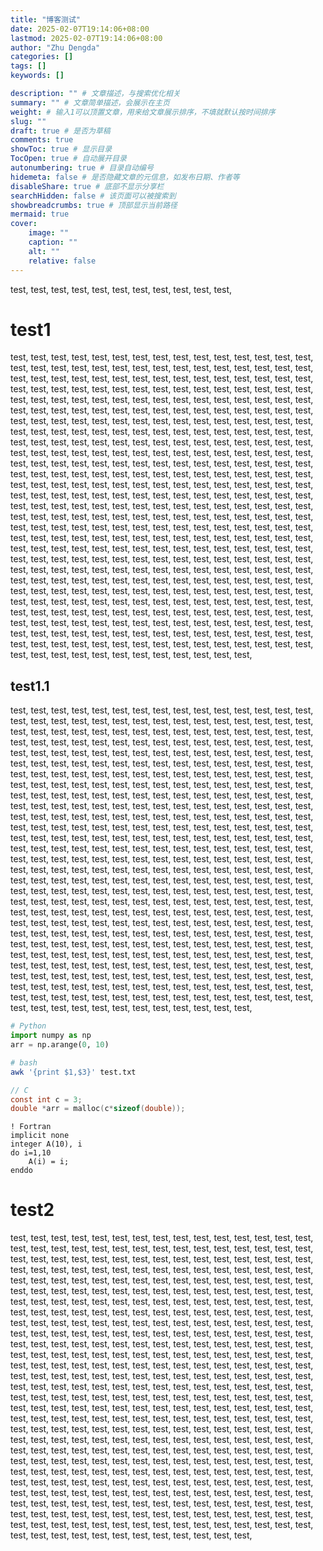 ```yaml
---
title: "博客测试"
date: 2025-02-07T19:14:06+08:00
lastmod: 2025-02-07T19:14:06+08:00
author: "Zhu Dengda"
categories: []
tags: []
keywords: []

description: "" # 文章描述，与搜索优化相关
summary: "" # 文章简单描述，会展示在主页
weight: # 输入1可以顶置文章，用来给文章展示排序，不填就默认按时间排序
slug: ""
draft: true # 是否为草稿
comments: true
showToc: true # 显示目录
TocOpen: true # 自动展开目录
autonumbering: true # 目录自动编号
hidemeta: false # 是否隐藏文章的元信息，如发布日期、作者等
disableShare: true # 底部不显示分享栏
searchHidden: false # 该页面可以被搜索到
showbreadcrumbs: true # 顶部显示当前路径
mermaid: true
cover:
    image: ""
    caption: ""
    alt: ""
    relative: false
---
```



test, test, test, test, test, test, test, test, test, test, test, 

# test1

test, test, test, test, test, test, test, test, test, test, test, test, test, test, test, test, test, test, test, test, test, test, test, test, test, test, test, test, test, test, test, test, test, test, test, test, test, test, test, test, test, test, test, test, test, test, test, test, test, test, test, test, test, test, test, test, test, test, test, test, test, test, test, test, test, test, test, test, test, test, test, test, test, test, test, test, test, test, test, test, test, test, test, test, test, test, test, test, test, test, test, test, test, test, test, test, test, test, test, test, test, test, test, test, test, test, test, test, test, test, test, test, test, test, test, test, test, test, test, test, test, test, test, test, test, test, test, test, test, test, test, test, test, test, test, test, test, test, test, test, test, test, test, test, test, test, test, test, test, test, test, test, test, test, test, test, test, test, test, test, test, test, test, test, test, test, test, test, test, test, test, test, test, test, test, test, test, test, test, test, test, test, test, test, test, test, test, test, test, test, test, test, test, test, test, test, test, test, test, test, test, test, test, test, test, test, test, test, test, test, test, test, test, test, test, test, test, test, test, test, test, test, test, test, test, test, test, test, test, test, test, test, test, test, test, test, test, test, test, test, test, test, test, test, test, test, test, test, test, test, test, test, test, test, test, test, test, test, test, test, test, test, test, test, test, test, test, test, test, test, test, test, test, test, test, test, test, test, test, test, test, test, test, test, test, test, test, test, test, test, test, test, test, test, test, test, test, test, test, test, test, test, test, test, test, test, test, test, test, test, test, test, test, test, test, test, test, test, test, test, test, test, test, test, test, test, test, test, test, test, test, test, test, test, test, test, test, test, test, test, test, test, test, test, test, test, test, test, test, test, test, test, test, test, test, test, test, test, test, test, test, test, test, test, test, test, test, test, test, test, test, test, test, test, test, test, test, test, test, test, test, test, test, test, test, test, test, test, test, test, test, test, test, test, test, test, test, test, test, test, test, test, test, test, test, test, test, test, test, test, test, test, test, test, test, test, test, test, test, test, test, test, test, test, test, test, test, test, test, test, test, test, 

## test1.1


test, test, test, test, test, test, test, test, test, test, test, test, test, test, test, test, test, test, test, test, test, test, test, test, test, test, test, test, test, test, test, test, test, test, test, test, test, test, test, test, test, test, test, test, test, test, test, test, test, test, test, test, test, test, test, test, test, test, test, test, test, test, test, test, test, test, test, test, test, test, test, test, test, test, test, test, test, test, test, test, test, test, test, test, test, test, test, test, test, test, test, test, test, test, test, test, test, test, test, test, test, test, test, test, test, test, test, test, test, test, test, test, test, test, test, test, test, test, test, test, test, test, test, test, test, test, test, test, test, test, test, test, test, test, test, test, test, test, test, test, test, test, test, test, test, test, test, test, test, test, test, test, test, test, test, test, test, test, test, test, test, test, test, test, test, test, test, test, test, test, test, test, test, test, test, test, test, test, test, test, test, test, test, test, test, test, test, test, test, test, test, test, test, test, test, test, test, test, test, test, test, test, test, test, test, test, test, test, test, test, test, test, test, test, test, test, test, test, test, test, test, test, test, test, test, test, test, test, test, test, test, test, test, test, test, test, test, test, test, test, test, test, test, test, test, test, test, test, test, test, test, test, test, test, test, test, test, test, test, test, test, test, test, test, test, test, test, test, test, test, test, test, test, test, test, test, test, test, test, test, test, test, test, test, test, test, test, test, test, test, test, test, test, test, test, test, test, test, test, test, test, test, test, test, test, test, test, test, test, test, test, test, test, test, test, test, test, test, test, test, test, test, test, test, test, test, test, test, test, test, test, test, test, test, test, test, test, test, test, test, test, test, test, test, test, test, test, test, test, test, test, test, test, test, test, test, test, test, test, test, test, test, test, test, test, test, test, test, test, test, test, test, test, test, test, test, test, test, test, test, test, test, test, test, test, test, test, test, test, test, test, test, test, test, test, test, test, test, test, test, test, test, test, test, test, test, test, test, test, test, test, test, test, test, test, test, test, test, test, test, test, test, test, test, test, test, test, test, test, test, test, test, 

```python
# Python
import numpy as np
arr = np.arange(0, 10)
```

```bash
# bash
awk '{print $1,$3}' test.txt
```

```C
// C
const int c = 3;
double *arr = malloc(c*sizeof(double));

```

```Fortran
! Fortran
implicit none
integer A(10), i
do i=1,10
    A(i) = i;
enddo
```



# test2


test, test, test, test, test, test, test, test, test, test, test, test, test, test, test, test, test, test, test, test, test, test, test, test, test, test, test, test, test, test, test, test, test, test, test, test, test, test, test, test, test, test, test, test, test, test, test, test, test, test, test, test, test, test, test, test, test, test, test, test, test, test, test, test, test, test, test, test, test, test, test, test, test, test, test, test, test, test, test, test, test, test, test, test, test, test, test, test, test, test, test, test, test, test, test, test, test, test, test, test, test, test, test, test, test, test, test, test, test, test, test, test, test, test, test, test, test, test, test, test, test, test, test, test, test, test, test, test, test, test, test, test, test, test, test, test, test, test, test, test, test, test, test, test, test, test, test, test, test, test, test, test, test, test, test, test, test, test, test, test, test, test, test, test, test, test, test, test, test, test, test, test, test, test, test, test, test, test, test, test, test, test, test, test, test, test, test, test, test, test, test, test, test, test, test, test, test, test, test, test, test, test, test, test, test, test, test, test, test, test, test, test, test, test, test, test, test, test, test, test, test, test, test, test, test, test, test, test, test, test, test, test, test, test, test, test, test, test, test, test, test, test, test, test, test, test, test, test, test, test, test, test, test, test, test, test, test, test, test, test, test, test, test, test, test, test, test, test, test, test, test, test, test, test, test, test, test, test, test, test, test, test, test, test, test, test, test, test, test, test, test, test, test, test, test, test, test, test, test, test, test, test, test, test, test, test, test, test, test, test, test, test, test, test, test, test, test, test, test, test, test, test, test, test, test, test, test, test, test, test, test, test, test, test, test, test, test, test, test, test, test, test, test, test, test, test, test, test, test, test, test, test, test, test, test, test, test, test, test, test, test, test, test, test, test, test, test, test, test, test, test, test, test, test, test, test, test, test, test, test, test, test, test, test, test, test, test, test, test, test, test, test, test, test, test, test, test, test, test, test, test, test, test, test, test, test, test, test, test, test, test, test, test, test, test, test, test, test, test, test, test, test, test, test, test, test, test, test, test, test, test, test, 